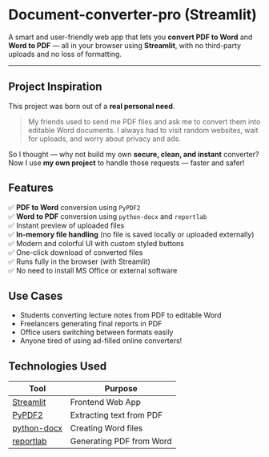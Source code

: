 # Document-converter-pro (Streamlit)


A smart and user-friendly web app that lets you **convert PDF to Word** and **Word to PDF** — all in your browser using **Streamlit**, with no third-party uploads and no loss of formatting.

---

## Project Inspiration

This project was born out of a **real personal need**.

> My friends used to send me PDF files and ask me to convert them into editable Word documents. I always had to visit random websites, wait for uploads, and worry about privacy and ads.

So I thought — why not build my own **secure, clean, and instant** converter?  
Now I use **my own project** to handle those requests — faster and safer!


## Features

✅ **PDF to Word** conversion using `PyPDF2`  
✅ **Word to PDF** conversion using `python-docx` and `reportlab`  
✅ Instant preview of uploaded files  
✅ **In-memory file handling** (no file is saved locally or uploaded externally)  
✅ Modern and colorful UI with custom styled buttons  
✅ One-click download of converted files  
✅ Runs fully in the browser (with Streamlit)  
✅ No need to install MS Office or external software


##  Use Cases

- Students converting lecture notes from PDF to editable Word
- Freelancers generating final reports in PDF
- Office users switching between formats easily
- Anyone tired of using ad-filled online converters!


##  Technologies Used

| Tool | Purpose |
|------|---------|
| [Streamlit](https://streamlit.io/) | Frontend Web App |
| [PyPDF2](https://pypi.org/project/PyPDF2/) | Extracting text from PDF |
| [python-docx](https://pypi.org/project/python-docx/) | Creating Word files |
| [reportlab](https://pypi.org/project/reportlab/) | Generating PDF from Word |


